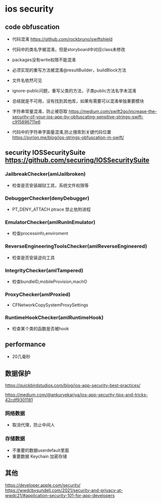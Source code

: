 # ios security

## code obfuscation

- 代码混淆 <https://github.com/rockbruno/swiftshield>
- 代码中的类名字被混淆，但是storyboard中对应class未修改
- packages没有write权限不能混淆
- 必须实现的重写方法被混淆@resultBuilder，buildBlock方法
- 文件名依然可见
- ignore-public问题，重写父类的方法，子类public方法名字未混淆
- 总结就是不可用，没有找到其他库，如果有需要可以混淆单独重要模块

- 字符串常量混淆，防止被窃取 <https://medium.com/swift2go/increase-the-security-of-your-ios-app-by-obfuscating-sensitive-strings-swift-c915896711e6>
- 代码中的字符串字面量混淆,防止搜索到关键代码位置 <https://syrion.me/blog/ios-strings-obfuscation-in-swift/>

## security IOSSecuritySuite <https://github.com/securing/IOSSecuritySuite>

### JailbreakChecker(amIJailbroken)

- 检查是否安装越狱工具，系统文件权限等

### DebuggerChecker(denyDebugger)

- PT_DENY_ATTACH ptrace 禁止依附进程

### EmulatorChecker(amIRunInEmulator)

- 检查processinfo,enviroment

### ReverseEngineeringToolsChecker(amIReverseEngineered)

- 检查是否安装逆向工具

### IntegrityChecker(amITampered)

- 检查bundleID,mobileProvision,machO

### ProxyChecker(amIProxied)

- CFNetworkCopySystemProxySettings

### RuntimeHookChecker(amIRuntimeHook)

- 检查某个类的函数是否被hook

## performance

- 20几毫秒

## 数据保护

<https://quickbirdstudios.com/blog/ios-app-security-best-practices/>

<https://medium.com/@ankurvekariya/ios-app-security-tips-and-tricks-42cdf9301181>

### 网络数据

- 取消代理，防止中间人

### 存储数据

- 不重要的数据userdefault里面
- 重要数据 Keychain 加密存储

## 其他
<https://developer.apple.com/security/>
<https://wwdcbysundell.com/2021/security-and-privacy-at-wwdc21/#application-security-101-for-app-developers>